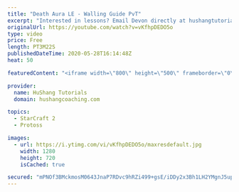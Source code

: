```yaml
---
title: "Death Aura LE - Walling Guide PvT"
excerpt: "Interested in lessons? Email Devon directly at hushangtutorials@outlook.com ------------------------------------------------------------------------------------------------------- Want to support HuShang Tutorials directly? Patreon is a website where you can contribute a monthly donation that will help"
originalUrl: https://youtube.com/watch?v=vKfhpDEDO5o
type: video
price: Free
length: PT3M22S
publishedDateTime: 2020-05-28T16:14:48Z
heat: 50

featuredContent: "<iframe width=\"800\" height=\"500\" frameborder=\"0\" src=\"https://www.youtube.com/embed/vKfhpDEDO5o\" allow=\"accelerometer; autoplay; encrypted-media; gyroscope; picture-in-picture\" allowfullscreen></iframe>"

provider:
  name: HuShang Tutorials
  domain: hushangcoaching.com

topics:
  - StarCraft 2
  - Protoss

images:
  - url: https://i.ytimg.com/vi/vKfhpDEDO5o/maxresdefault.jpg
    width: 1280
    height: 720
    isCached: true

secured: "mPNOf3BMckmosM0643JnaP7RDvc9hRZi499+gsE/iDDy2x3Bh1LH2YMgnJ5up/jQvByRlZA6Irb8+EDHlaRbfo74BiPA3cCNIBPo1EXdqwxZEjtFKELyfbutN61hN74RLlsc8tA6VaBhoqZohsOnypZ82LtDjjGArWCsl5nmB1UFTHKEY2OvV7Zxh9b3hMVIUC8oYyy51kNiNg9Vm5ExZlMAIYIkdHZUa4MvKW3YKnWJeCYxl3R3tN4Ufdb5u1LTGD5trEjm6JDArsssugLDj+cYzNAudA4IfH62Mh/E0FI31/hETsg38mKjmqpMCmT5S1FaunW2XcZxV1v37MRzeYg/Lrp2tMNUi27lACwFF7yGRWpBxL5U3z5Sk2xaZNBpLVuKht4T78NeYPOi0HVWE3xnrt86rATJPe4uisuFHNs=;uIrpx0hFnbz4qqOMl8jkOQ=="
---
```


